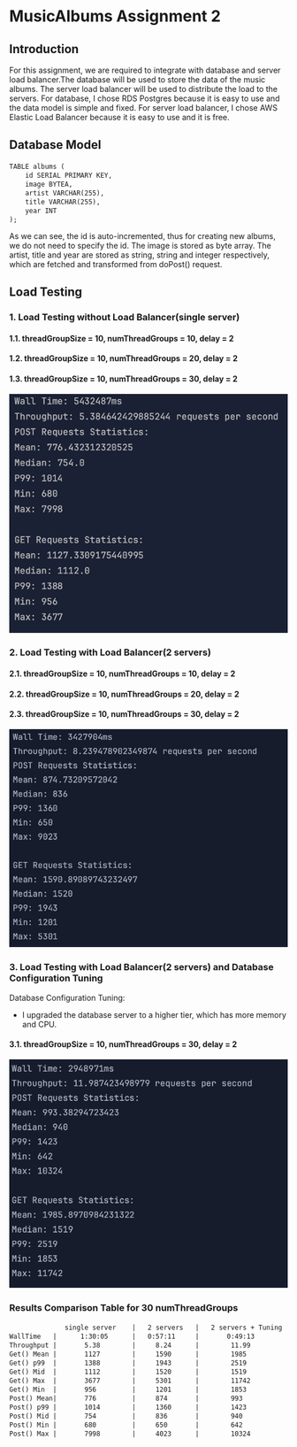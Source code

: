 # MusicAlbums Assignment 2

## Introduction

For this assignment, we are required to integrate with database and server load balancer.The database will be used to store the data of the music albums. 
The server load balancer will be used to distribute the load to the servers. For database, I chose RDS Postgres because it is easy to use and the data model
is simple and fixed. For server load balancer, I chose AWS Elastic Load Balancer because it is easy to use and it is free.

## Database Model
```
TABLE albums (
    id SERIAL PRIMARY KEY,
    image BYTEA,
    artist VARCHAR(255),
    title VARCHAR(255),
    year INT
);
```
As we can see, the id is auto-incremented, thus for creating new albums, we do not 
need to specify the id. The image is stored as byte array. The artist, title and year
are stored as string, string and integer respectively, which are fetched and transformed
from doPost() request.

## Load Testing

### 1. Load Testing without Load Balancer(single server)

#### 1.1. threadGroupSize = 10, numThreadGroups = 10, delay = 2
#### 1.2. threadGroupSize = 10, numThreadGroups = 20, delay = 2
#### 1.3. threadGroupSize = 10, numThreadGroups = 30, delay = 2
![Alt text](./images/singleServer.png "single server")

### 2. Load Testing with Load Balancer(2 servers)

#### 2.1. threadGroupSize = 10, numThreadGroups = 10, delay = 2
#### 2.2. threadGroupSize = 10, numThreadGroups = 20, delay = 2
#### 2.3. threadGroupSize = 10, numThreadGroups = 30, delay = 2
![Alt text](./images/doubleServer.jpeg "load balancer")

### 3. Load Testing with Load Balancer(2 servers) and Database Configuration Tuning

Database Configuration Tuning:
- I upgraded the database server to a higher tier, which has more memory and CPU.

#### 3.1. threadGroupSize = 10, numThreadGroups = 30, delay = 2
![Alt text](./images/optimized.png "configuration optimizations")

### Results Comparison Table for 30 numThreadGroups
                  single server    |   2 servers   |   2 servers + Tuning
    WallTime   |      1:30:05      |   0:57:11     |       0:49:13
    Throughput |       5.38        |     8.24      |        11.99
    Get() Mean |       1127        |     1590      |        1985
    Get() p99  |       1388        |     1943      |        2519
    Get() Mid  |       1112        |     1520      |        1519
    Get() Max  |       3677        |     5301      |        11742
    Get() Min  |       956         |     1201      |        1853
    Post() Mean|       776         |     874       |        993
    Post() p99 |       1014        |     1360      |        1423
    Post() Mid |       754         |     836       |        940
    Post() Min |       680         |     650       |        642  
    Post() Max |       7998        |     4023      |        10324